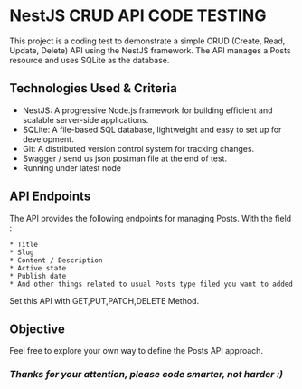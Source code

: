 # NestJS CRUD API CODE TESTING

This project is a coding test to demonstrate a simple CRUD (Create, Read, Update, Delete) API using the NestJS framework. The API manages a Posts resource and uses SQLite as the database.

## Technologies Used & Criteria
* NestJS: A progressive Node.js framework for building efficient and scalable server-side applications.
* SQLite: A file-based SQL database, lightweight and easy to set up for development.
* Git: A distributed version control system for tracking changes.
* Swagger / send us json postman file at the end of test.
* Running under latest node

## API Endpoints
The API provides the following endpoints for managing Posts. With the field :
```
* Title
* Slug
* Content / Description
* Active state
* Publish date
* And other things related to usual Posts type filed you want to added
```
Set this API with GET,PUT,PATCH,DELETE Method.

## Objective
Feel free to explore your own way to define the Posts API approach.

### <em>Thanks for your attention, please code smarter, not harder :)</em>
